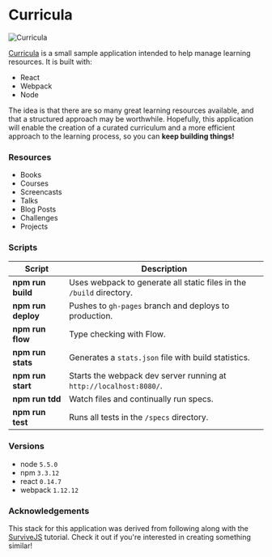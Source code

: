 # Curricula

![Curricula](https://cloud.githubusercontent.com/assets/201320/12700216/bf824676-c7a7-11e5-833b-9e6f46b08e3c.png)

[Curricula](http://bijanbwb.github.io/curricula/) is a small sample application intended to help manage learning
resources. It is built with:

- React
- Webpack
- Node

The idea is that there are so many great learning resources available, and
that a structured approach may be worthwhile. Hopefully, this application will
enable the creation of a curated curriculum and a more efficient approach to
the learning process, so you can **keep building things!**

### Resources

- Books
- Courses
- Screencasts
- Talks
- Blog Posts
- Challenges
- Projects

### Scripts

| Script             | Description |
| ------------------ | ----------- |
| **npm run build**  | Uses webpack to generate all static files in the `/build` directory. |
| **npm run deploy** | Pushes to `gh-pages` branch and deploys to production. |
| **npm run flow**   | Type checking with Flow. |
| **npm run stats**  | Generates a `stats.json` file with build statistics. |
| **npm run start**  | Starts the webpack dev server running at `http://localhost:8080/`. |
| **npm run tdd**    | Watch files and continually run specs. |
| **npm run test**   | Runs all tests in the `/specs` directory. |

### Versions

- node `5.5.0`
- npm `3.3.12`
- react `0.14.7`
- webpack `1.12.12`

### Acknowledgements

This stack for this application was derived from following along with the
[SurviveJS](http://survivejs.com/) tutorial. Check it out if you're interested in
creating something similar!
